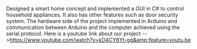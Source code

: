
Designed a smart home concept and implemented a GUI in C\# to control household appliances. It also has other features such as door security system. The hardware side of the project implemented in Arduino and communication between Arduino and the computer achieved using the serial protocol.
Here is a youtube link about our project -->https://www.youtube.com/watch?v=kD4CY6Yt-gg&amp;feature=youtu.be
